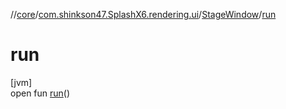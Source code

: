 //[core](../../../index.md)/[com.shinkson47.SplashX6.rendering.ui](../index.md)/[StageWindow](index.md)/[run](run.md)

# run

[jvm]\
open fun [run](run.md)()

